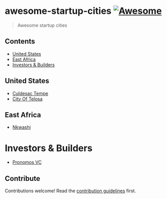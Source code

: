 # awesome-startup-cities [![Awesome](https://awesome.re/badge.svg)](https://awesome.re)

> Awesome startup cities

## Contents

- [United States](#united-states)
- [East Africa](#east-africa)
- [Investors & Builders](#investors-&-builders)

## United States

- [Culdesac Tempe](https://culdesac.com/)
- [City Of Telosa](https://cityoftelosa.com/)
## East Africa

- [Nkwashi](https://www.chartercitiesinstitute.org/nkwashi)

# Investors & Builders

- [Pronomos VC](https://pronomos.vc/)
## Contribute

Contributions welcome! Read the [contribution guidelines](CONTRIBUTING.md) first.
